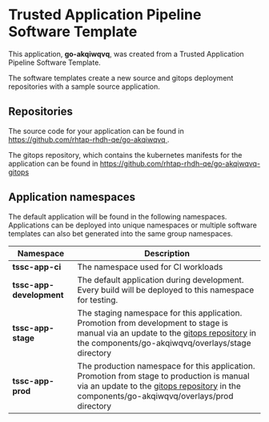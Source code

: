 # Trusted Application Pipeline Software Template

This application, **go-akqiwqvq**, was created from a Trusted Application Pipeline Software Template.

The software templates create a new source and gitops deployment repositories with a sample source application. 

## Repositories

The source code for your application can be found in [https://github.com/rhtap-rhdh-qe/go-akqiwqvq ](https://github.com/rhtap-rhdh-qe/go-akqiwqvq ).
 
The gitops repository, which contains the kubernetes manifests for the application can be found in 
[https://github.com/rhtap-rhdh-qe/go-akqiwqvq-gitops ](https://github.com/rhtap-rhdh-qe/go-akqiwqvq-gitops ) 

## Application namespaces 

The default application will be found in the following namespaces. Applications can be deployed into unique namespaces or multiple software templates can also bet generated into the same group namespaces.  

|  Namespace   |  Description   |  
| -------- | -------- |
| **tssc-app-ci** | The namespace used for CI workloads |
| **tssc-app-development** | The default application during development. Every build will be deployed to this namespace for testing. |
| **tssc-app-stage** | The staging namespace for this application. Promotion from development to stage is manual via an update to the [gitops repository](https://github.com/rhtap-rhdh-qe/go-akqiwqvq-gitops ) in the components/go-akqiwqvq/overlays/stage directory |
| **tssc-app-prod** | The production namespace for this application. Promotion from stage to production is manual via an update to the [gitops repository](https://github.com/rhtap-rhdh-qe/go-akqiwqvq-gitops ) in the components/go-akqiwqvq/overlays/prod directory |